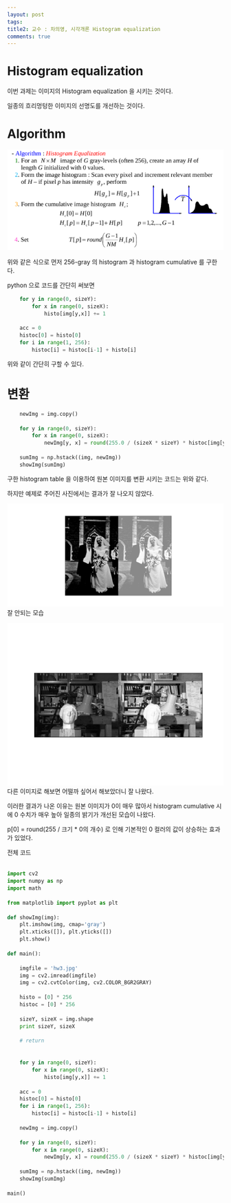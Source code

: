 ```yaml
---
layout: post
tags: 
title2: 교수 : 차의영, 시각개론 Histogram equalization 
comments: true
---
```



# Histogram equalization 

이번 과제는 이미지의 Histogram equalization 을 시키는 것이다. 

일종의 흐리멍텅한 이미지의 선명도를 개선하는 것이다.

# Algorithm

![](../images/visual/hw3_3.png)

위와 같은 식으로 먼저 256-gray 의 histogram 과 histogram cumulative 를 구한다.

python 으로 코드를 간단히 써보면

``` python
    for y in range(0, sizeY):
        for x in range(0, sizeX):
            histo[img[y,x]] += 1

    acc = 0
    histoc[0] = histo[0]
    for i in range(1, 256):
        histoc[i] = histoc[i-1] + histo[i]
```

위와 같이 간단히 구할 수 있다. 


# 변환


``` python
    newImg = img.copy()

    for y in range(0, sizeY):
        for x in range(0, sizeX):
            newImg[y, x] = round(255.0 / (sizeX * sizeY) * histoc[img[y, x]]) 

    sumImg = np.hstack((img, newImg))    
    showImg(sumImg) 

```

구한 histogram table 을 이용하여 원본 이미지를 변환 시키는 코드는 위와 같다.

하지만 예제로 주어진 사진에서는 결과가 잘 나오지 않았다. 

![](../images/visual/hw3_2.png)
잘 안되는 모습

![](../images/visual/hw3_1.png) 
다른 이미지로 해보면 어떨까 싶어서 해보았더니 잘 나왔다.

이러한 결과가 나온 이유는 원본 이미지가 0이 매우 많아서 histogram cumulative 시에 0 수치가 매우 높아 일종의 밝기가 개선된 모습이 나왔다.

p[0] = round(255 / 크기 * 0의 개수)  로 인해 기본적인 0 컬러의 값이 상승하는 효과가 있었다.


전체 코드
``` python

import cv2
import numpy as np
import math

from matplotlib import pyplot as plt

def showImg(img):
    plt.imshow(img, cmap='gray')
    plt.xticks([]), plt.yticks([])
    plt.show()

def main():

    imgfile = 'hw3.jpg' 
    img = cv2.imread(imgfile) 
    img = cv2.cvtColor(img, cv2.COLOR_BGR2GRAY)

    histo = [0] * 256
    histoc = [0] * 256

    sizeY, sizeX = img.shape
    print sizeY, sizeX

    # return


    for y in range(0, sizeY):
        for x in range(0, sizeX):
            histo[img[y,x]] += 1

    acc = 0
    histoc[0] = histo[0]
    for i in range(1, 256):
        histoc[i] = histoc[i-1] + histo[i]

    newImg = img.copy()

    for y in range(0, sizeY):
        for x in range(0, sizeX):
            newImg[y, x] = round(255.0 / (sizeX * sizeY) * histoc[img[y, x]]) 

    sumImg = np.hstack((img, newImg))    
    showImg(sumImg) 

main()


```


